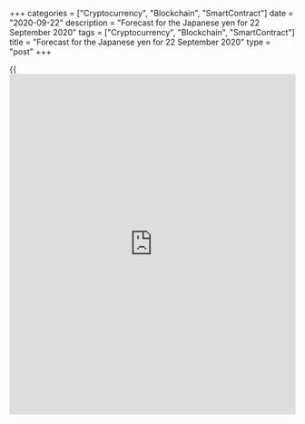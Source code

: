 +++
categories = ["Cryptocurrency", "Blockchain", "SmartContract"]
date = "2020-09-22"
description = "Forecast for the Japanese yen for 22 September 2020"
tags = ["Cryptocurrency", "Blockchain", "SmartContract"]
title = "Forecast for the Japanese yen for 22 September 2020"
type = "post"
+++

{{<iframe id="large-banner" src="https://www.bounty.group/#slide=6.0" width="100%" height="600" scrolling="no" style="border: 0px solid rgb(216, 221, 230); border-radius: 3px;">}}

2020-09-22

2020-09-22

Yen: It smells like a trouble. Forecast for 22.09.2020Dmitri Demidenko

The Japanese yen is one of the best-performing currencies in September.
I will cover the reasons for the yen rally. I also offer the EURJPY
trading plan for the week at the end of the article.

## Fundamental yen price forecast for the week

When I recommended buying[ the Japanese yen][1] a week ago, I considered
four growth drivers. They are the stabilization of the political
environment in Japan after the new Prime Minister took an office, the
divergence in the monetary policies held by the BoJ and other world’s
leading central banks, the talks about the escalation of trade wars,
and, finally, the uncertainty associated with trade wars. Since then,
the [EURJPY][2] rates have dropped by more than two figures. In addition
to the previous yen’s benefits, there are new ones. So, the euro is
likely to continue falling versus the yen.

The new head of government, Yoshihide Suga, does not see the need for
any immediate changes in the monetary [policy](https://www.fintechee.com/policy/) of the Bank of Japan, which
kept financial markets stable and loans to companies affected by
COVID-19. The prime minister's speech gave rise to rumors that if he
intervened in the central bak’s [policy](https://www.fintechee.com/policy/), it would be in order to support
the labor market, contribute to the economic recovery or limit the yen
strengthening, rather than to accelerate the growth of consumer prices.
According to Oxford Economics, Suga doesn’t pay much attention to the
inflation rate. While the GDP growth is going back to the trend and the
markets remain stable, the BoJ doesn’t depend on the inflation.

If so, the CPI drop below zero shouldn’t scare [investor](https://www.fintechee.com/tutorial-for-forex-trading/investor-mode/)s with the
potential boost of the stimulus. Besides, the divergence in the monetary
[policy](https://www.fintechee.com/policy/) will continue to support the [USDJPY][3] and the [EURJPY][2]
bears. If we take into account the stability of the Japanese government
bond yields and the sharp drop of their European and American peers, the
yen looks undervalued compared to the euro and the US dollar.

###  **Dynamics of Japan’s inflation**



 _Source_ _: Bloomberg_

### Dynamics of bond yields

 _Source_ _: Bloomberg_

The second pandemic wave in Europe, the correction of the US stock
indexes, and the associated growth of the demand for safe-haven assets
are other important factors pressing down the [EURJPY][2]. Theos pair is
more responsive to the [S&P 500][4] drop than the [USDJPY][3]. It
happens because [investor](https://www.fintechee.com/tutorial-for-forex-trading/investor-mode/)s are concerned that not only the euro-area but
also the global economy will follow the W-shaped recovery. In this case,
the US dollar will be quite demanded, as it was in early spring.

### Dynamics of EURJPY and S&P 500

 _Source_ _: Trading Economics_

The US stock market has been boosting like a bubble amid the
expectations for a quick rebound of the US economy. It is time for
correction now. Investors believe that it will be more difficult to spur
the full economic recovery than it used to be. Besides, the situation is
worsened by the political uncertainty associated with the US
presidential election and a worse epidemiological situation in the euro-
area.

### Weekly trading plan for [EURJPY][2]

So, the divergence in the monetary [policy](https://www.fintechee.com/policy/), the second pandemic wave in
the euro-area, the concerns about W-shaped recovery of the European and
global GDPs, and the associated increase in the safe-haven demand
suggest holding the [EURJPY][2] shorts entered [at level 124.6][1] and
adding to them on the price growth. The middle-term targets are 121.7
and 120.7.

* * *

P.S. Did you like my article? Share it in social networks: it will be
the best “thank you" :)

Ask me questions and comment below. I’ll be glad to answer your
questions and give necessary explanations.

 **Useful links:**

  * I recommend trying to trade with a reliable broker [here][5]. The system allows you to trade by yourself or copy successful traders from all across the globe.
  * Use my promo-code BLOG for getting deposit bonus 50% on LiteForex platform. Just enter this code in the appropriate field while [depositing][6] your trading account.
  * Telegram chat for traders: <t.me/liteforexengchat>. We are sharing the signals and trading experience
  * Telegram channel with high-quality analytics, Forex reviews, training articles, and other useful things for traders <t.me/liteforex>



## Price chart of EURJPY in real time mode

The content of this article reflects the author’s opinion and does not
necessarily reflect the official position of LiteForex. The material
published on this page is provided for informational purposes only and
should not be considered as the provision of investment advice for the
purposes of Directive 2004/39/EC.

Rate this article:

{{value}}

( {{count}} {{title}} )

   1. www.liteforex.com/blog/analysts-opinions/four-reasons-for-buying-yen-forecast-as-of-160920/
   2. my.liteforex.com/trading/chart?symbol=EURJPY&returnUrl=true
   3. my.liteforex.com/trading/chart?symbol=USDJPY&returnUrl=true
   4. my.liteforex.com/trading/chart?symbol=SPX&returnUrl=true
   5. my.liteforex.com/?category=analysts-opinions&slug=yen-it-smells-like-a-trouble-forecast-for-22092020&openPopup=%2Fregistration%2Fpopup&utm_source=blog&utm_medium=article&utm_campaign=bonus
   6. my.liteforex.com/deposit/?category=analysts-opinions&slug=yen-it-smells-like-a-trouble-forecast-for-22092020&promo_code=BLOG&utm_source=blog&utm_medium=article&utm_campaign=bonus